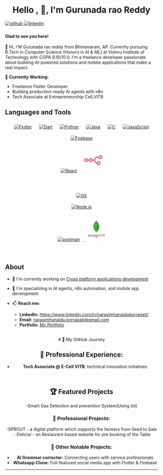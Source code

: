 <h1 align="center">Hello , 👋, I'm Gurunada rao Reddy </h1>
<a href="https://github.com/GUNA777448" target="_blank">
  <img src="https://img.shields.io/badge/github-%2324292e.svg?&style=for-the-badge&logo=github&logoColor=white" alt="github" style="margin-bottom: 5px;" />
</a>
<a href="https://www.linkedin.com/in/gurunada-rao-reddy-27889931a?utm_source=share&utm_campaign=share_via&utm_content=profile&utm_medium=android_app" target="_blank">
  <img src="https://img.shields.io/badge/linkedin-%231E77B5.svg?&style=for-the-badge&logo=linkedin&logoColor=white" alt="linkedin" style="margin-bottom: 5px;" />
</a>


<br/>
<h4>Glad to see you here!</h4>

👋 Hi, I'M Gurunada rao reddy from Bhimavaram, AP. Currently pursuing B.Tech in Computer Science (Honors in AI & ML) at Vishnu Institute of Technology with CGPA 9.16/10.0. I'm a freelance developer passionate about building AI-powered solutions and mobile applications that make a real impact.

🚀 **Currently Working:**
- Freelance Flutter Developer
- Building production-ready AI agents with n8n
- Tech Associate  at Entrepreneurship Cell,VITB


## Languages and Tools  
<div align="center">  
  <a href="https://flutter.dev/" target="_blank"><img style="margin: 10px" src="https://profilinator.rishav.dev/skills-assets/flutterio-icon.svg" alt="Flutter" height="60" /></a>  
  <a href="https://dart.dev/" target="_blank"><img style="margin: 10px" src="https://profilinator.rishav.dev/skills-assets/dartlang-icon.svg" alt="Dart" height="60" /></a>  
  <a href="https://www.python.org/" target="_blank"><img style="margin: 10px" src="https://profilinator.rishav.dev/skills-assets/python-original.svg" alt="Python" height="60" /></a>  
  <a href="https://www.java.com/" target="_blank"><img style="margin: 10px" src="https://profilinator.rishav.dev/skills-assets/java-original-wordmark.svg" alt="Java" height="60" /></a>  
  <a href="https://www.cprogramming.com/" target="_blank"><img style="margin: 10px" src="https://profilinator.rishav.dev/skills-assets/c-original.svg" alt="C" height="60" /></a>  
  <a href="https://www.javascript.com/" target="_blank"><img style="margin: 10px" src="https://profilinator.rishav.dev/skills-assets/javascript-original.svg" alt="JavaScript" height="60" /></a>  
  <a href="https://firebase.google.com/" target="_blank"><img style="margin: 10px" src="https://profilinator.rishav.dev/skills-assets/firebase.png" alt="Firebase" height="60" /></a>
 
  <a href="https://reactjs.org/" target="_blank"><img style="margin: 10px" src="https://profilinator.rishav.dev/skills-assets/react-original-wordmark.svg" alt="React" height="60" /></a>
  <a href="https://n8n.io/" target="_blank"><img style="margin: 10px" src="https://github.com/bestofjs/bestofjs/blob/master/apps/web/public/logos/n8n.dark.svg" alt="n8n" height="60" /></a>
</div>  
<br>
<div align="center">  

  <a href="https://github.com/" target="_blank"><img style="margin: 10px" src="https://profilinator.rishav.dev/skills-assets/git-scm-icon.svg" alt="Git" height="60" /></a>   
  <a href="https://nodejs.org/" target="_blank"><img style="margin: 10px" src="https://profilinator.rishav.dev/skills-assets/nodejs-original-wordmark.svg" alt="Node.js" height="60" /></a>  

  <a href="https://postman.com" target="_blank" rel="noreferrer"> <img style="margin: 10px" src="https://www.vectorlogo.zone/logos/getpostman/getpostman-icon.svg" alt="postman" height="60"/> </a>
  <a href="https://www.mongodb.com/" target="_blank" rel="noreferrer"> <img style="margin: 10px" src="https://raw.githubusercontent.com/devicons/devicon/master/icons/mongodb/mongodb-original-wordmark.svg" alt="mongodb"  height="60"/> </a>   

</div>

<br/>  

## About  

- 🔭 I'm currently working on [Cross platform applications development ](https://github.com/GUNA777448)  
  
- 🤖 I'm specializing in AI agents, n8n automation, and mobile app development


- 📫 **Reach me:**
  - **LinkedIn:** https://www.linkedin.com/in/narasimhanaidukorrapati/
  - **Email:** narasimhanaidu.korrapati@gmail.com
  - **Portfolio:** [My Portfolio](https://naidu199.github.io/myPortfolio/)
<br/>  
<div align="center">
  # 🚀 My GitHub Journey

<br/>

## 💼 Professional Experience:

- **Tech Associate @ E-Cell VITB**:  technical innovation initiatives


<br/>  


## 🏆 Featured Projects
-Smart Gas Detection and prevention System(Using Iot)
### **💼 Professional Projects:**
-SPROUT - a  digital platform which supports the farmers from Seed to Sale .
-Delicia! - an Restaurant based website for pre booking of the Table 
### **🔗 Other Notable Projects:**
- **AI Grammar corrector:** Connecting users with service professionals
- **Whatsapp Clone:** Full-featured social media app with Flutter & Firebase


----
